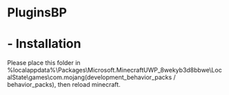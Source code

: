 # PluginsBP
# - Installation
Please place this folder in %localappdata%\Packages\Microsoft.MinecraftUWP_8wekyb3d8bbwe\LocalState\games\com.mojang\(development_behavior_packs / behavior_packs), then reload minecraft.
